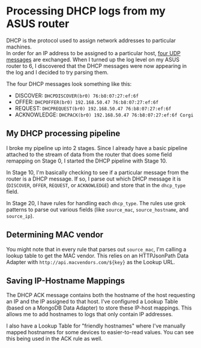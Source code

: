 # Processing DHCP logs from my ASUS router

DHCP is the protocol used to assign network addresses to particular machines.  
In order for an IP address to be assigned to a particular host, [four UDP messages](https://en.wikipedia.org/wiki/Dynamic_Host_Configuration_Protocol#Operation) are exchanged.  When I turned up
the log level on my ASUS router to 6, I discovered that the DHCP messages were
now appearing in the log and I decided to try parsing them.

The four DHCP messages look something like this:

- DISCOVER: `DHCPDISCOVER(br0) 76:b8:07:27:ef:6f`
- OFFER: `DHCPOFFER(br0) 192.168.50.47 76:b8:07:27:ef:6f`
- REQUEST: `DHCPREQUEST(br0) 192.168.50.47 76:b8:07:27:ef:6f`
- ACKNOWLEDGE: `DHCPACK(br0) 192.168.50.47 76:b8:07:27:ef:6f Corgi`

## My DHCP processing pipeline

I broke my pipeline up into 2 stages.  Since I already have a basic pipeline attached
to the stream of data from the router that does some field remapping on Stage 0, I
started the DHCP pipeline with Stage 10.

In Stage 10, I'm basically checking to see if a particular message from the router is
a DHCP message.  If so, I parse out which DHCP message it is (`DISCOVER`, `OFFER`, `REQUEST`, or
`ACKNOWLEDGE`) and store that in the `dhcp_type` field.

In Stage 20, I have rules for handling each `dhcp_type`.  The rules use grok patterns
to parse out various fields (like `source_mac`, `source_hostname`, and `source_ip`).  

## Determining MAC vendor

You might note that in every rule that parses out `source_mac`, I'm calling a lookup
table to get the MAC vendor.  This relies on an HTTPJsonPath Data Adapter with
`http://api.macvendors.com/${key}` as the Lookup URL.

## Saving IP-Hostname Mappings

The DHCP ACK message contains both the hostname of the host requesting an IP and
the IP assigned to that host.  I've configured a Lookup Table (based on a MongoDB
Data Adapter) to store these IP-host mappings.  This allows me to add hostnames
to logs that only contain IP addresses.  

I also have a Lookup Table for "friendly hostnames" where I've manually mapped
hostnames for some devices to easier-to-read values.  You can see this being used
in the ACK rule as well.
